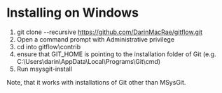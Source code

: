 Installing on Windows
=====================

1. git clone --recursive https://github.com/DarinMacRae/gitflow.git
2. Open a command prompt with Administrative privilege
3. cd into gitflow\contrib
4. ensure that GIT_HOME is pointing to the installation folder of Git (e.g. C:\Users\darin\AppData\Local\Programs\Git\cmd)
5. Run msysgit-install

Note, that it works with installations of Git other than MSysGit.

